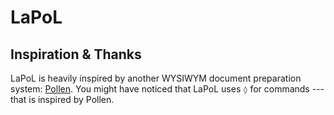 # LaPoL

## Inspiration & Thanks

LaPoL is heavily inspired by another WYSIWYM document preparation system:
[Pollen](https://github.com/mbutterick/pollen). You might have noticed that LaPoL uses `◊` for commands --- that is inspired by Pollen.
